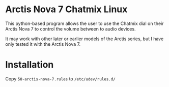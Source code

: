 # Arctis Nova 7 Chatmix Linux
This python-based program allows the user to use the Chatmix dial on their Arctis Nova 7 to control the volume between to audio devices.

It may work with other later or earlier models of the Arctis series, but I have only tested it with the Arctis Nova 7.

# Installation
Copy `50-arctis-nova-7.rules` to `/etc/udev/rules.d/`
